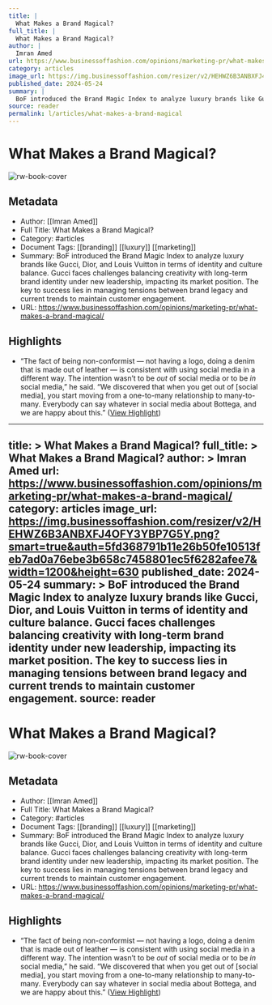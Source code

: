 ```yaml
---
title: |
  What Makes a Brand Magical?
full_title: |
  What Makes a Brand Magical?
author: |
  Imran Amed
url: https://www.businessoffashion.com/opinions/marketing-pr/what-makes-a-brand-magical/
category: articles
image_url: https://img.businessoffashion.com/resizer/v2/HEHWZ6B3ANBXFJ4OFY3YBP7G5Y.png?smart=true&auth=5fd368791b11e26b50fe10513feb7ad0a76ebe3b658c7458801ec5f6282afee7&width=1200&height=630
published_date: 2024-05-24
summary: |
  BoF introduced the Brand Magic Index to analyze luxury brands like Gucci, Dior, and Louis Vuitton in terms of identity and culture balance. Gucci faces challenges balancing creativity with long-term brand identity under new leadership, impacting its market position. The key to success lies in managing tensions between brand legacy and current trends to maintain customer engagement.
source: reader
permalink: l/articles/what-makes-a-brand-magical
---
```

# What Makes a Brand Magical?

![rw-book-cover](https://img.businessoffashion.com/resizer/v2/HEHWZ6B3ANBXFJ4OFY3YBP7G5Y.png?smart=true&auth=5fd368791b11e26b50fe10513feb7ad0a76ebe3b658c7458801ec5f6282afee7&width=1200&height=630)

## Metadata
- Author: [[Imran Amed]]
- Full Title: What Makes a Brand Magical?
- Category: #articles
- Document Tags: [[branding]] [[luxury]] [[marketing]] 
- Summary: BoF introduced the Brand Magic Index to analyze luxury brands like Gucci, Dior, and Louis Vuitton in terms of identity and culture balance. Gucci faces challenges balancing creativity with long-term brand identity under new leadership, impacting its market position. The key to success lies in managing tensions between brand legacy and current trends to maintain customer engagement.
- URL: https://www.businessoffashion.com/opinions/marketing-pr/what-makes-a-brand-magical/

## Highlights
- “The fact of being non-conformist — not having a logo, doing a denim that is made out of leather — is consistent with using social media in a different way. The intention wasn’t to be *out* of social media or to be *in* social media,” he said. “We discovered that when you get out of [social media], you start moving from a one-to-many relationship to many-to-many. Everybody can say whatever in social media about Bottega, and we are happy about this.” ([View Highlight](https://read.readwise.io/read/01hzn31bzsr9chksg425hw0eap))


---
title: >
  What Makes a Brand Magical?
full_title: >
  What Makes a Brand Magical?
author: >
  Imran Amed
url: https://www.businessoffashion.com/opinions/marketing-pr/what-makes-a-brand-magical/
category: articles
image_url: https://img.businessoffashion.com/resizer/v2/HEHWZ6B3ANBXFJ4OFY3YBP7G5Y.png?smart=true&auth=5fd368791b11e26b50fe10513feb7ad0a76ebe3b658c7458801ec5f6282afee7&width=1200&height=630
published_date: 2024-05-24
summary: >
  BoF introduced the Brand Magic Index to analyze luxury brands like Gucci, Dior, and Louis Vuitton in terms of identity and culture balance. Gucci faces challenges balancing creativity with long-term brand identity under new leadership, impacting its market position. The key to success lies in managing tensions between brand legacy and current trends to maintain customer engagement.
source: reader
---
# What Makes a Brand Magical?

![rw-book-cover](https://img.businessoffashion.com/resizer/v2/HEHWZ6B3ANBXFJ4OFY3YBP7G5Y.png?smart=true&auth=5fd368791b11e26b50fe10513feb7ad0a76ebe3b658c7458801ec5f6282afee7&width=1200&height=630)

## Metadata
- Author: [[Imran Amed]]
- Full Title: What Makes a Brand Magical?
- Category: #articles
- Document Tags: [[branding]] [[luxury]] [[marketing]] 
- Summary: BoF introduced the Brand Magic Index to analyze luxury brands like Gucci, Dior, and Louis Vuitton in terms of identity and culture balance. Gucci faces challenges balancing creativity with long-term brand identity under new leadership, impacting its market position. The key to success lies in managing tensions between brand legacy and current trends to maintain customer engagement.
- URL: https://www.businessoffashion.com/opinions/marketing-pr/what-makes-a-brand-magical/

## Highlights
- “The fact of being non-conformist — not having a logo, doing a denim that is made out of leather — is consistent with using social media in a different way. The intention wasn’t to be *out* of social media or to be *in* social media,” he said. “We discovered that when you get out of [social media], you start moving from a one-to-many relationship to many-to-many. Everybody can say whatever in social media about Bottega, and we are happy about this.” ([View Highlight](https://read.readwise.io/read/01hzn31bzsr9chksg425hw0eap))


